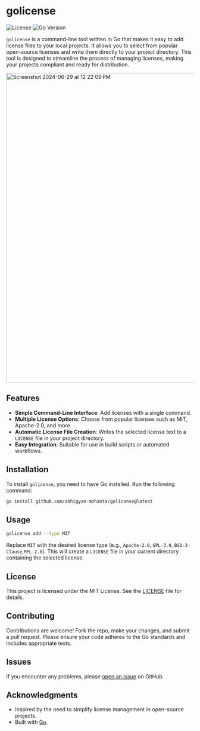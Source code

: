 # golicense

![License](https://img.shields.io/badge/license-MIT-blue.svg)
![Go Version](https://img.shields.io/badge/go-1.16%2B-blue.svg)

`golicense` is a command-line tool written in Go that makes it easy to add license files to your local projects. It allows you to select from popular open-source licenses and write them directly to your project directory. This tool is designed to streamline the process of managing licenses, making your projects compliant and ready for distribution.

<img width="829" alt="Screenshot 2024-06-29 at 12 22 09 PM" src="https://github.com/ABHIGYAN-MOHANTA/golicense/assets/110360901/3b21b4aa-3334-4f30-8b1d-1ac00bdf4ba7">

## Features

- **Simple Command-Line Interface**: Add licenses with a single command.
- **Multiple License Options**: Choose from popular licenses such as MIT, Apache-2.0, and more.
- **Automatic License File Creation**: Writes the selected license text to a `LICENSE` file in your project directory.
- **Easy Integration**: Suitable for use in build scripts or automated workflows.

## Installation

To install `golicense`, you need to have Go installed. Run the following command:

```bash
go install github.com/abhigyan-mohanta/golicense@latest 
```

## Usage

```bash
golicense add --type MIT
```

Replace `MIT` with the desired license type (e.g., `Apache-2.0`, `GPL-3.0`, `BSD-3-Clause`,`MPL-2.0`). This will create a `LICENSE` file in your current directory containing the selected license.

## License

This project is licensed under the MIT License. See the [LICENSE](./LICENSE) file for details.

## Contributing

Contributions are welcome! Fork the repo, make your changes, and submit a pull request. Please ensure your code adheres to the Go standards and includes appropriate tests.

## Issues

If you encounter any problems, please [open an issue](https://github.com/abhigyan-mohanta/golicense/issues) on GitHub.

## Acknowledgments

- Inspired by the need to simplify license management in open-source projects.
- Built with [Go](https://golang.org/).
